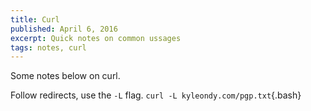 ```yaml
---
title: Curl
published: April 6, 2016
excerpt: Quick notes on common ussages
tags: notes, curl
---
```


Some notes below on curl.

Follow redirects, use the `-L` flag. `curl -L kyleondy.com/pgp.txt`{.bash}
